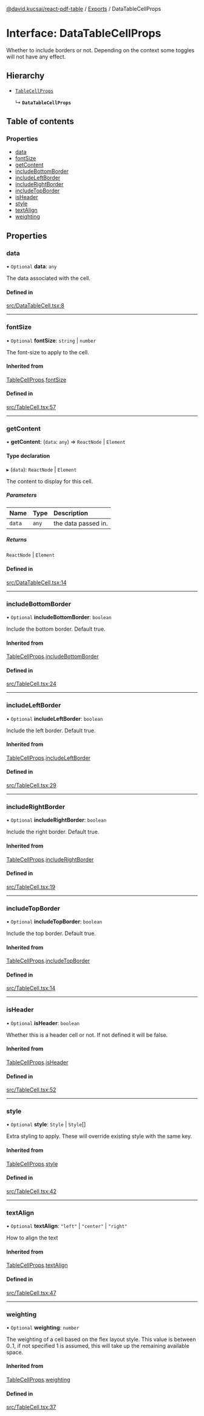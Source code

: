 [@david.kucsai/react-pdf-table](../README.md) / [Exports](../modules.md) / DataTableCellProps

# Interface: DataTableCellProps

Whether to include borders or not.
Depending on the context some toggles will not have any effect.

## Hierarchy

- [`TableCellProps`](TableCellProps.md)

  ↳ **`DataTableCellProps`**

## Table of contents

### Properties

- [data](DataTableCellProps.md#data)
- [fontSize](DataTableCellProps.md#fontsize)
- [getContent](DataTableCellProps.md#getcontent)
- [includeBottomBorder](DataTableCellProps.md#includebottomborder)
- [includeLeftBorder](DataTableCellProps.md#includeleftborder)
- [includeRightBorder](DataTableCellProps.md#includerightborder)
- [includeTopBorder](DataTableCellProps.md#includetopborder)
- [isHeader](DataTableCellProps.md#isheader)
- [style](DataTableCellProps.md#style)
- [textAlign](DataTableCellProps.md#textalign)
- [weighting](DataTableCellProps.md#weighting)

## Properties

### data

• `Optional` **data**: `any`

The data associated with the cell.

#### Defined in

[src/DataTableCell.tsx:8](https://github.com/mohan-bitla/react-pdf-table/blob/433583f/src/DataTableCell.tsx#L8)

___

### fontSize

• `Optional` **fontSize**: `string` \| `number`

The font-size to apply to the cell.

#### Inherited from

[TableCellProps](TableCellProps.md).[fontSize](TableCellProps.md#fontsize)

#### Defined in

[src/TableCell.tsx:57](https://github.com/mohan-bitla/react-pdf-table/blob/433583f/src/TableCell.tsx#L57)

___

### getContent

• **getContent**: (`data`: `any`) => `ReactNode` \| `Element`

#### Type declaration

▸ (`data`): `ReactNode` \| `Element`

The content to display for this cell.

##### Parameters

| Name | Type | Description |
| :------ | :------ | :------ |
| `data` | `any` | the data passed in. |

##### Returns

`ReactNode` \| `Element`

#### Defined in

[src/DataTableCell.tsx:14](https://github.com/mohan-bitla/react-pdf-table/blob/433583f/src/DataTableCell.tsx#L14)

___

### includeBottomBorder

• `Optional` **includeBottomBorder**: `boolean`

Include the bottom border. Default true.

#### Inherited from

[TableCellProps](TableCellProps.md).[includeBottomBorder](TableCellProps.md#includebottomborder)

#### Defined in

[src/TableCell.tsx:24](https://github.com/mohan-bitla/react-pdf-table/blob/433583f/src/TableCell.tsx#L24)

___

### includeLeftBorder

• `Optional` **includeLeftBorder**: `boolean`

Include the left border. Default true.

#### Inherited from

[TableCellProps](TableCellProps.md).[includeLeftBorder](TableCellProps.md#includeleftborder)

#### Defined in

[src/TableCell.tsx:29](https://github.com/mohan-bitla/react-pdf-table/blob/433583f/src/TableCell.tsx#L29)

___

### includeRightBorder

• `Optional` **includeRightBorder**: `boolean`

Include the right border. Default true.

#### Inherited from

[TableCellProps](TableCellProps.md).[includeRightBorder](TableCellProps.md#includerightborder)

#### Defined in

[src/TableCell.tsx:19](https://github.com/mohan-bitla/react-pdf-table/blob/433583f/src/TableCell.tsx#L19)

___

### includeTopBorder

• `Optional` **includeTopBorder**: `boolean`

Include the top border. Default true.

#### Inherited from

[TableCellProps](TableCellProps.md).[includeTopBorder](TableCellProps.md#includetopborder)

#### Defined in

[src/TableCell.tsx:14](https://github.com/mohan-bitla/react-pdf-table/blob/433583f/src/TableCell.tsx#L14)

___

### isHeader

• `Optional` **isHeader**: `boolean`

Whether this is a header cell or not. If not defined it will be false.

#### Inherited from

[TableCellProps](TableCellProps.md).[isHeader](TableCellProps.md#isheader)

#### Defined in

[src/TableCell.tsx:52](https://github.com/mohan-bitla/react-pdf-table/blob/433583f/src/TableCell.tsx#L52)

___

### style

• `Optional` **style**: `Style` \| `Style`[]

Extra styling to apply. These will override existing style with the same key.

#### Inherited from

[TableCellProps](TableCellProps.md).[style](TableCellProps.md#style)

#### Defined in

[src/TableCell.tsx:42](https://github.com/mohan-bitla/react-pdf-table/blob/433583f/src/TableCell.tsx#L42)

___

### textAlign

• `Optional` **textAlign**: ``"left"`` \| ``"center"`` \| ``"right"``

How to align the text

#### Inherited from

[TableCellProps](TableCellProps.md).[textAlign](TableCellProps.md#textalign)

#### Defined in

[src/TableCell.tsx:47](https://github.com/mohan-bitla/react-pdf-table/blob/433583f/src/TableCell.tsx#L47)

___

### weighting

• `Optional` **weighting**: `number`

The weighting of a cell based on the flex layout style.
This value is between 0..1, if not specified 1 is assumed, this will take up the remaining available space.

#### Inherited from

[TableCellProps](TableCellProps.md).[weighting](TableCellProps.md#weighting)

#### Defined in

[src/TableCell.tsx:37](https://github.com/mohan-bitla/react-pdf-table/blob/433583f/src/TableCell.tsx#L37)
